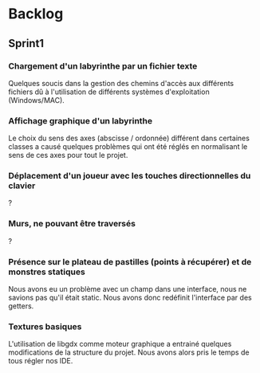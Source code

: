 # Backlog  

## Sprint1

### Chargement d'un labyrinthe par un fichier texte

Quelques soucis dans la gestion des chemins d'accès aux différents fichiers dû à l'utilisation de 
différents systèmes d'exploitation (Windows/MAC).

### Affichage graphique d'un labyrinthe

Le choix du sens des axes (abscisse / ordonnée) différent dans certaines classes a causé quelques problèmes qui
ont été réglés en normalisant le sens de ces axes pour tout le projet.


### Déplacement d'un joueur avec les touches directionnelles du clavier 

?

### Murs, ne pouvant être traversés

?

### Présence sur le plateau de pastilles (points à récupérer) et de monstres statiques

Nous avons eu un problème avec un champ dans une interface, nous ne savions pas qu'il était static. 
Nous avons donc redéfinit l'interface par des getters.

### Textures basiques

L'utilisation de libgdx comme moteur graphique a entrainé quelques modifications de la structure du projet.
Nous avons alors pris le temps de tous régler nos IDE.

